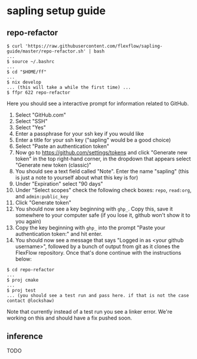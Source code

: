 # sapling setup guide

## repo-refactor

```
$ curl 'https://raw.githubusercontent.com/flexflow/sapling-guide/master/repo-refactor.sh' | bash
...
$ source ~/.bashrc
...
$ cd "$HOME/ff"
...
$ nix develop
... (this will take a while the first time) ...
$ ffpr 622 repo-refactor
```
Here you should see a interactive prompt for information related to GitHub. 
1. Select "GitHub.com"
2. Select "SSH"
3. Select "Yes"
4. Enter a passphrase for your ssh key if you would like
5. Enter a title for your ssh key ("sapling" would be a good choice)
4. Select "Paste an authentication token"
5. Now go to <https://github.com/settings/tokens> and click "Generate new token" in the top right-hand corner, in the dropdown that appears select "Generate new token (classic)"
6. You should see a text field called "Note". Enter the name "sapling" (this is just a note to yourself about what this key is for)
7. Under "Expiration" select "90 days"
8. Under "Select scopes" check the following check boxes: `repo`, `read:org`, and `admin:public_key`
9. Click "Generate token"
10. You should now see a key beginning with `ghp_`. Copy this, save it somewhere to your computer safe (if you lose it, github won't show it to you again)
11. Copy the key beginning with `ghp_` into the prompt "Paste your authentication token:" and hit enter.
12. You should now see a message that says "Logged in as \<your github username\>", followed by a bunch of output from git as it clones the FlexFlow repository. Once that's done continue with the instructions below:
```
$ cd repo-refactor
...
$ proj cmake
...
$ proj test
... (you should see a test run and pass here. if that is not the case contact @lockshaw)
```
Note that currently instead of a test run you see a linker error. We're working on this and should have a fix pushed soon. 

## inference

TODO
